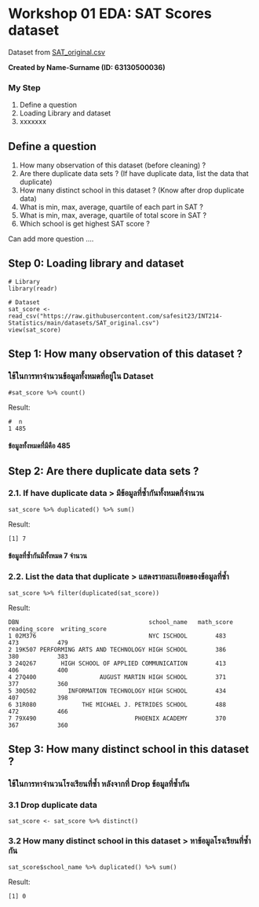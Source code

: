 # Workshop 01 EDA: SAT Scores dataset

Dataset from [SAT_original.csv](https://raw.githubusercontent.com/safesit23/INT214-Statistics/main/datasets/SAT_original.csv)

**Created by Name-Surname (ID: 63130500036)**

### My Step
1. Define a question
2. Loading Library and dataset
3. xxxxxxx

## Define a question

1. How many observation of this dataset (before cleaning) ?
2. Are there duplicate data sets ? (If have duplicate data, list the data that duplicate)
3. How many distinct school in this dataset ? (Know after drop duplicate data)
4. What is min, max, average, quartile of each part in SAT ?
5. What is min, max, average, quartile of total score in SAT ?
6. Which school is get highest SAT score ?

Can add more question ....

## Step 0: Loading library and dataset

```
# Library
library(readr)

# Dataset
sat_score <- read_csv("https://raw.githubusercontent.com/safesit23/INT214-Statistics/main/datasets/SAT_original.csv")
view(sat_score)
```

## Step 1: How many observation of this dataset ?

### ใช้ในการหาจำนวนข้อมูลทั้งหมดที่อยู่ใน Dataset 

```
#sat_score %>% count()
```

Result:

```
#  n
1 485
```
#### ข้อมูลทั้งหมดที่มีคือ 485 



## Step 2: Are there duplicate data sets ?

### 2.1. If have duplicate data > มีข้อมูลที่ซ้ำกันทั้งหมดกี่จำนวน

```
sat_score %>% duplicated() %>% sum()
```
Result:

```
[1] 7
```
#### ข้อมูลที่ซ้ำกันมีทั้งหมด 7 จำนวน

### 2.2. List the data that duplicate > แสดงรายละเเอียดของข้อมูลที่ซ้ำ

```
sat_score %>% filter(duplicated(sat_score)) 
```
Result:

```
DBN                                     school_name   math_score   reading_score  writing_score
1 02M376                                NYC ISCHOOL        483           473           479
2 19K507 PERFORMING ARTS AND TECHNOLOGY HIGH SCHOOL        386           380           383
3 24Q267       HIGH SCHOOL OF APPLIED COMMUNICATION        413           406           400
4 27Q400                  AUGUST MARTIN HIGH SCHOOL        371           377           360
5 30Q502         INFORMATION TECHNOLOGY HIGH SCHOOL        434           407           398
6 31R080             THE MICHAEL J. PETRIDES SCHOOL        488           472           466
7 79X490                            PHOENIX ACADEMY        370           367           360
```

## Step 3: How many distinct school in this dataset ? 
### ใช้ในการหาจำนวนโรงเรียนที่ซ้ำ หลังจากที่ Drop ข้อมูลที่ซ้ำกัน
### 3.1 Drop duplicate data

```
sat_score <- sat_score %>% distinct()
```

### 3.2  How many distinct school in this dataset > หาข้อมูลโรงเรียนที่ซ้ำกัน
```
sat_score$school_name %>% duplicated() %>% sum()
```
Result:

```
[1] 0
```





